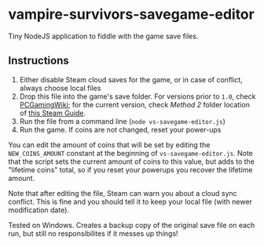 # vampire-survivors-savegame-editor

Tiny NodeJS application to fiddle with the game save files.

## Instructions

1) Either disable Steam cloud saves for the game, or in case of conflict, always choose local files
2) Drop this file into the game's save folder. For versions prior to `1.0`, check [PCGamingWiki](https://www.pcgamingwiki.com/wiki/Vampire_Survivors#Save_game_data_location); for the current version, check *Method 2* folder location of [this Steam Guide](https://steamcommunity.com/sharedfiles/filedetails/?id=2847140637).
3) Run the file from a command line (`node vs-savegame-editor.js`)
4) Run the game. If coins are not changed, reset your power-ups

You can edit the amount of coins that will be set by editing the `NEW_COINS_AMOUNT` constant at the beginning of `vs-savegame-editor.js`. Note that the script sets the current amount of coins to this value, but adds to the "lifetime coins" total, so if you reset your powerups you recover the lifetime amount.

Note that after editing the file, Steam can warn you about a cloud sync conflict. This is fine and you should tell it to keep your local file (with newer modification date).

Tested on Windows. Creates a backup copy of the original save file on each run, but still no responsibilites if it messes up things!
